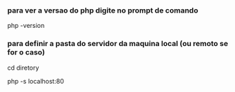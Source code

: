 ### para ver a versao do php digite no prompt de comando 

php -version

### para definir a pasta do servidor da maquina local (ou remoto se for o caso)

cd diretory

php -s localhost:80
